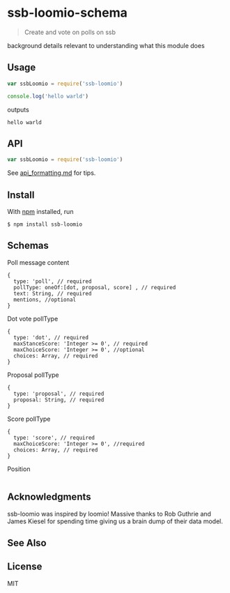 # ssb-loomio-schema

> Create and vote on polls on ssb

background details relevant to understanding what this module does

## Usage

```js
var ssbLoomio = require('ssb-loomio')

console.log('hello warld')
```

outputs

```
hello warld
```

## API

```js
var ssbLoomio = require('ssb-loomio')
```

See [api_formatting.md](api_formatting.md) for tips.

## Install

With [npm](https://npmjs.org/) installed, run

```
$ npm install ssb-loomio
```

## Schemas

Poll message content
```
{
  type: 'poll', // required
  pollType: oneOf:[dot, proposal, score] , // required
  text: String, // required
  mentions, //optional
}

```

Dot vote pollType
```
{
  type: 'dot', // required
  maxStanceScore: 'Integer >= 0', // required
  maxChoiceScore: 'Integer >= 0', //optional
  choices: Array, // required
}
```

Proposal pollType
```
{
  type: 'proposal', // required
  proposal: String, // required
}
```

Score pollType
```
{
  type: 'score', // required
  maxChoiceScore: 'Integer >= 0', //required
  choices: Array, // required
}
```

Position
```

```

## Acknowledgments

ssb-loomio was inspired by loomio! Massive thanks to Rob Guthrie and James Kiesel for spending time giving us a brain dump of their data model.

## See Also


## License

MIT

